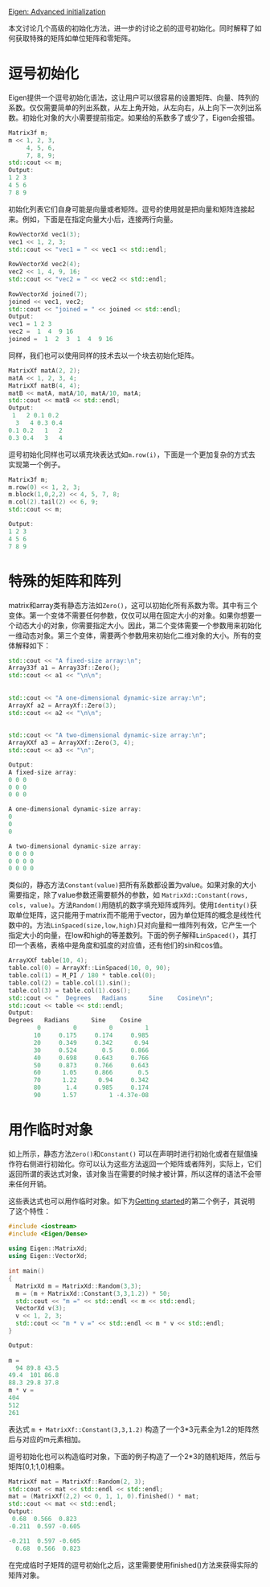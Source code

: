 [Eigen: Advanced initialization](http://eigen.tuxfamily.org/dox/group__TutorialAdvancedInitialization.html)

本文讨论几个高级的初始化方法，进一步的讨论之前的逗号初始化。同时解释了如何获取特殊的矩阵如单位矩阵和零矩阵。

# 逗号初始化

Eigen提供一个逗号初始化语法，这让用户可以很容易的设置矩阵、向量、阵列的系数。仅仅需要简单的列出系数，从左上角开始，从左向右，从上向下一次列出系数。初始化对象的大小需要提前指定。如果给的系数多了或少了，Eigen会报错。

```c++
Matrix3f m;
m << 1, 2, 3,
     4, 5, 6,
     7, 8, 9;
std::cout << m;
Output:
1 2 3
4 5 6
7 8 9
```

初始化列表它们自身可能是向量或者矩阵。逗号的使用就是把向量和矩阵连接起来。例如，下面是在指定向量大小后，连接两行向量。

```c++
RowVectorXd vec1(3);
vec1 << 1, 2, 3;
std::cout << "vec1 = " << vec1 << std::endl;
 
RowVectorXd vec2(4);
vec2 << 1, 4, 9, 16;
std::cout << "vec2 = " << vec2 << std::endl;
 
RowVectorXd joined(7);
joined << vec1, vec2;
std::cout << "joined = " << joined << std::endl;
Output:
vec1 = 1 2 3
vec2 =  1  4  9 16
joined =  1  2  3  1  4  9 16
```

同样，我们也可以使用同样的技术去以一个块去初始化矩阵。

```c++
MatrixXf matA(2, 2);
matA << 1, 2, 3, 4;
MatrixXf matB(4, 4);
matB << matA, matA/10, matA/10, matA;
std::cout << matB << std::endl;
Output:
 1   2 0.1 0.2
  3   4 0.3 0.4
0.1 0.2   1   2
0.3 0.4   3   4
```

逗号初始化同样也可以填充块表达式如`m.row(i)`，下面是一个更加复杂的方式去实现第一个例子。

```c++
Matrix3f m;
m.row(0) << 1, 2, 3;
m.block(1,0,2,2) << 4, 5, 7, 8;
m.col(2).tail(2) << 6, 9;                   
std::cout << m;

Output:
1 2 3
4 5 6
7 8 9
```

# 特殊的矩阵和阵列

matrix和array类有静态方法如`Zero()`，这可以初始化所有系数为零。其中有三个变体。第一个变体不需要任何参数，仅仅可以用在固定大小的对象。如果你想要一个动态大小的对象，你需要指定大小。因此，第二个变体需要一个参数用来初始化一维动态对象。第三个变体，需要两个参数用来初始化二维对象的大小。所有的变体解释如下：

```c++
std::cout << "A fixed-size array:\n";
Array33f a1 = Array33f::Zero();
std::cout << a1 << "\n\n";
 
 
std::cout << "A one-dimensional dynamic-size array:\n";
ArrayXf a2 = ArrayXf::Zero(3);
std::cout << a2 << "\n\n";
 
 
std::cout << "A two-dimensional dynamic-size array:\n";
ArrayXXf a3 = ArrayXXf::Zero(3, 4);
std::cout << a3 << "\n";

Output:
A fixed-size array:
0 0 0
0 0 0
0 0 0

A one-dimensional dynamic-size array:
0
0
0

A two-dimensional dynamic-size array:
0 0 0 0
0 0 0 0
0 0 0 0
```

类似的，静态方法`Constant(value)`把所有系数都设置为value。如果对象的大小需要指定，除了value参数还需要额外的参数，如 `MatrixXd::Constant(rows, cols, value)`。方法`Random()`用随机的数字填充矩阵或阵列。使用`Identity()`获取单位矩阵，这只能用于matrix而不能用于vector，因为单位矩阵的概念是线性代数中的。方法`LinSpaced(size,low,high)`只对向量和一维阵列有效，它产生一个指定大小的向量，在low和high的等差数列。下面的例子解释`LinSpaced()`，其打印一个表格，表格中是角度和弧度的对应值，还有他们的sin和cos值。

```c++
ArrayXXf table(10, 4);
table.col(0) = ArrayXf::LinSpaced(10, 0, 90);
table.col(1) = M_PI / 180 * table.col(0);
table.col(2) = table.col(1).sin();
table.col(3) = table.col(1).cos();
std::cout << "  Degrees   Radians      Sine    Cosine\n";
std::cout << table << std::endl;
Output:
Degrees   Radians      Sine    Cosine
        0         0         0         1
       10     0.175     0.174     0.985
       20     0.349     0.342      0.94
       30     0.524       0.5     0.866
       40     0.698     0.643     0.766
       50     0.873     0.766     0.643
       60      1.05     0.866       0.5
       70      1.22      0.94     0.342
       80       1.4     0.985     0.174
       90      1.57         1 -4.37e-08
```

# 用作临时对象

如上所示，静态方法`Zero()`和`Constant()` 可以在声明时进行初始化或者在赋值操作符右侧进行初始化。你可以认为这些方法返回一个矩阵或者阵列，实际上，它们返回所谓的表达式对象，该对象当在需要的时候才被计算，所以这样的语法不会带来任何开销。

这些表达式也可以用作临时对象。如下为[Getting started](http://eigen.tuxfamily.org/dox/GettingStarted.html)的第二个例子，其说明了这个特性：

```c++
#include <iostream>
#include <Eigen/Dense>
 
using Eigen::MatrixXd;
using Eigen::VectorXd;
 
int main()
{
  MatrixXd m = MatrixXd::Random(3,3);
  m = (m + MatrixXd::Constant(3,3,1.2)) * 50;
  std::cout << "m =" << std::endl << m << std::endl;
  VectorXd v(3);
  v << 1, 2, 3;
  std::cout << "m * v =" << std::endl << m * v << std::endl;
}

Output:
	
m =
  94 89.8 43.5
49.4  101 86.8
88.3 29.8 37.8
m * v =
404
512
261
```

表达式 `m + MatrixXf::Constant(3,3,1.2)` 构造了一个3*3元素全为1.2的矩阵然后与对应的m元素相加。

逗号初始化也可以构造临时对象，下面的例子构造了一个2*3的随机矩阵，然后与矩阵[0,1;1,0]相乘。

```c++
MatrixXf mat = MatrixXf::Random(2, 3);
std::cout << mat << std::endl << std::endl;
mat = (MatrixXf(2,2) << 0, 1, 1, 0).finished() * mat;
std::cout << mat << std::endl;
Output:
 0.68  0.566  0.823
-0.211  0.597 -0.605

-0.211  0.597 -0.605
  0.68  0.566  0.823
```

在完成临时子矩阵的逗号初始化之后，这里需要使用finished()方法来获得实际的矩阵对象。
